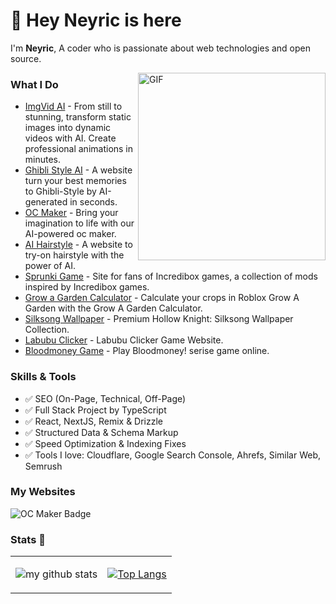# 👋 Hey Neyric is here

I'm **Neyric**, A coder who is passionate about web technologies and open source.

<img align="right" alt="GIF" src="https://media.giphy.com/media/SWoSkN6DxTszqIKEqv/giphy.gif" height="300" />

### What I Do
- [ImgVid AI](https://imgvid.app) - From still to stunning, transform static images into dynamic videos with AI. Create professional animations in minutes.
- [Ghibli Style AI](https://ghiblistyleai.app) - A website turn your best memories to Ghibli-Style by AI-generated in seconds.
- [OC Maker](https://ocmaker.app) - Bring your imagination to life with our AI-powered oc maker.
- [AI Hairstyle](https://hairroom.app) - A website to try-on hairstyle with the power of AI.
- [Sprunki Game](https://sprunki.art) - Site for fans of Incredibox games, a collection of mods inspired by Incredibox games.
- [Grow a Garden Calculator](https://growagarden-calculator.info) - Calculate your crops in Roblox Grow A Garden with the Grow A Garden Calculator.
- [Silksong Wallpaper](https://silksongwallpaper.pics/) - Premium Hollow Knight: Silksong Wallpaper Collection.
- [Labubu Clicker](https://labubu-clicker.lol/) - Labubu Clicker Game Website.
- [Bloodmoney Game](https://bloodmoney-game.app/) - Play Bloodmoney! serise game online.

### Skills & Tools

* ✅ SEO (On-Page, Technical, Off-Page)
* ✅ Full Stack Project by TypeScript
* ✅ React, NextJS, Remix & Drizzle
* ✅ Structured Data & Schema Markup
* ✅ Speed Optimization & Indexing Fixes
* ✅ Tools I love: Cloudflare, Google Search Console, Ahrefs, Similar Web, Semrush

### My Websites

![OC Maker Badge](https://frogdr.com/ocmaker.app/badge-white.svg)

### Stats 🌱

<table cellspacing="0" cellpadding="0" style="border: none">
  <tr>
    <td>
      
![my github stats](https://github-readme-stats.vercel.app/api?username=neyric&show_icons=true&theme=radical&hide_border=true&hide=contribs,prs)
    </td>
    <td>
      
[![Top Langs](https://github-readme-stats.vercel.app/api/top-langs/?username=neyric&layout=compact)](https://github.com/anuraghazra/github-readme-stats)  
    </td>
  </tr> 
</table>
    
<!--
**neyric/neyric** is a ✨ _special_ ✨ repository because its `README.md` (this file) appears on your GitHub profile.

Here are some ideas to get you started:

- 🔭 I’m currently working on ...
- 🌱 I’m currently learning ...
- 👯 I’m looking to collaborate on ...
- 🤔 I’m looking for help with ...
- 💬 Ask me about ...
- 📫 How to reach me: ...
- 😄 Pronouns: ...
- ⚡ Fun fact: ...
-->

